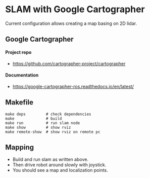 # SLAM with Google Cartographer

Current configuration allows creating a map basing on 2D lidar.

## Google Cartographer
#### Project repo
* https://github.com/cartographer-project/cartographer

#### Documentation
* https://google-cartographer-ros.readthedocs.io/en/latest/

## Makefile
```
make deps         # check dependencies
make              # build
make run          # run slam node
make show         # show rviz
make remote-show  # show rviz on remote pc
```

## Mapping
* Build and run slam as written above.
* Then drive robot around slowly with joystick.
* You should see a map and localization points.

